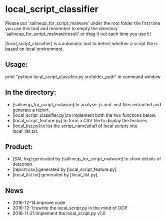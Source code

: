 local_script_classifier
===============
Please put 'salineup_for_script_malware' under the root folder the first time you use this tool and 
remember to empty the directory 'salineup_for_script_malware\\result' or drag it out each time you use it!

[local_script_classifier] is a automatic tool to detect whether a script file is based on local environment.

Usage:
------
print "python local_script_classifier.py srcfolder_path" in command window

In the directory:
-------------------------
- [salineup_for_script_malware]:to analyse .js and .wsf files extracted and generate a report.
- [local_script_classifier.py]:to implement both the two functions below.
- [local_script_feature.py]:to form a CSV file to display the features.
- [local_list.py]:to list the script_name\sha1 of local scripts into local_list.txt.

Product:
-------------------------
- [SAL.log]:generated by [salineup_for_script_malware] to show details of detection.
- [report.csv]:generated by [local_script_feature.py].
- [local_list.txt]:generated by [local_list.py].

News
----
- 2016-12-14:improve code
- 2016-12-1:rewrite the local_script.py in the mind of OOP
- 2016-11-21:implement the local_script.py v1.0
